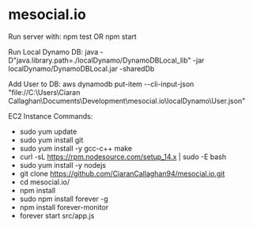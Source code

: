 # mesocial.io

Run server with:
npm test
OR
npm start

Run Local Dynamo DB:
java -D"java.library.path=./localDynamo/DynamoDBLocal_lib" -jar localDynamo/DynamoDBLocal.jar -sharedDb

Add User to DB:
aws dynamodb put-item --cli-input-json "file://C:\Users\Ciaran Callaghan\Documents\Development\mesocial.io\localDynamo\User.json"

EC2 Instance Commands:

- sudo yum update
- sudo yum install git
- sudo yum install -y gcc-c++ make
- curl -sL https://rpm.nodesource.com/setup_14.x | sudo -E bash
- sudo yum install -y nodejs
- git clone https://github.com/CiaranCallaghan94/mesocial.io.git
- cd mesocial.io/
- npm install
- sudo npm install forever -g
- npm install forever-monitor
- forever start src/app.js
